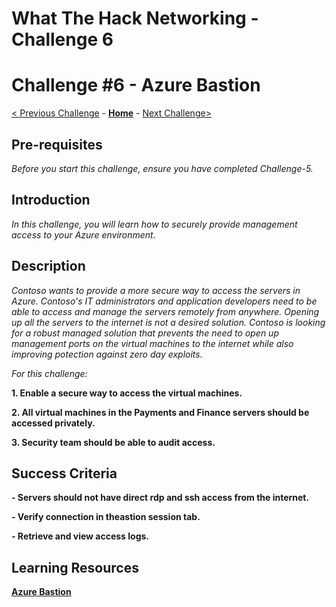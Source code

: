 # What The Hack Networking - Challenge 6




# Challenge \#6 - Azure Bastion

[< Previous Challenge](./Challenge-5.md) - **[Home](../readme.md)** - [Next Challenge>](./Challenge-7.md)


## Pre-requisites

*Before you start this challenge, ensure you have completed Challenge-5.*



## Introduction

*In this challenge, you will learn how to securely provide management access to your Azure environment.*



## Description

*Contoso wants to provide a more secure way to access the servers in Azure. Contoso's IT administrators and application developers need to be able to access and manage the servers remotely from anywhere. Opening up all the servers to the internet is not a desired solution. Contoso is looking for a robust managed solution that prevents the need to open up management ports on the virtual machines to the internet while also improving potection against zero day exploits.*

*For this challenge:*

**1. Enable a secure way to access the virtual machines.**

**2. All virtual machines in the Payments and Finance servers should be accessed privately.**

**3. Security team should be able to audit access.**



## Success Criteria

**- Servers should not have direct rdp and ssh access from the internet.**

**- Verify connection in theastion session tab.**

**- Retrieve and view access logs.**



## Learning Resources

**[Azure Bastion](https://docs.microsoft.com/en-us/azure/bastion/bastion-overview)**
